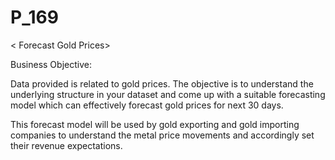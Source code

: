 # P_169

< Forecast Gold Prices>

Business Objective:

Data provided is related to gold prices. The objective is to understand the underlying structure in your dataset and come up with a suitable forecasting model which can effectively forecast gold prices for next 30 days.

This forecast model will be used by gold exporting and gold importing companies to understand the metal price movements and accordingly set their revenue expectations.
